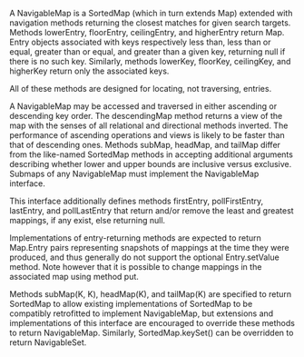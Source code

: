 A NavigableMap is a SortedMap (which in turn extends Map) extended with navigation methods returning the closest matches for given search targets. Methods lowerEntry, floorEntry, ceilingEntry, and higherEntry return Map. Entry objects associated with keys respectively less than, less than or equal, greater than or equal, and greater than a given key, returning null if there is no such key. Similarly, methods lowerKey, floorKey, ceilingKey, and higherKey return only the associated keys.

All of these methods are designed for locating, not traversing, entries.

A NavigableMap may be accessed and traversed in either ascending or descending key order. The descendingMap method returns a view of the map with the senses of all relational and directional methods inverted. The performance of ascending operations and views is likely to be faster than that of descending ones. Methods subMap, headMap, and tailMap differ from the like-named SortedMap methods in accepting additional arguments describing whether lower and upper bounds are inclusive versus exclusive. Submaps of any NavigableMap must implement the NavigableMap interface.

This interface additionally defines methods firstEntry, pollFirstEntry, lastEntry, and pollLastEntry that return and/or remove the least and greatest mappings, if any exist, else returning null.

Implementations of entry-returning methods are expected to return Map.Entry pairs representing snapshots of mappings at the time they were produced, and thus generally do not support the optional Entry.setValue method. Note however that it is possible to change mappings in the associated map using method put.

Methods subMap(K, K), headMap(K), and tailMap(K) are specified to return SortedMap to allow existing implementations of SortedMap to be compatibly retrofitted to implement NavigableMap, but extensions and implementations of this interface are encouraged to override these methods to return NavigableMap. Similarly, SortedMap.keySet() can be overridden to return NavigableSet.
